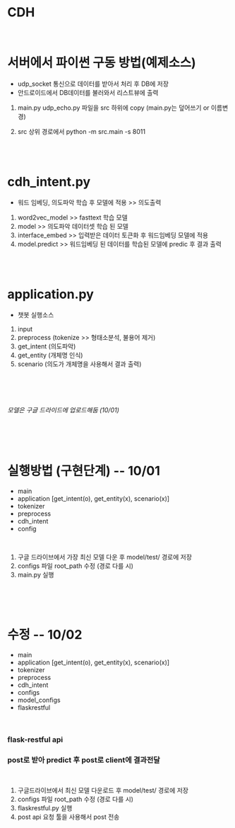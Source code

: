 ﻿# CDH
<br>

# 서버에서 파이썬 구동 방법(예제소스)
- udp_socket 통신으로 데이터를 받아서 처리 후 DB에 저장
- 안드로이드에서 DB데이터를 불러와서 리스트뷰에 출력

1. main.py udp_echo.py 파일을 src 하위에 copy
   (main.py는 덮어쓰기 or 이름변경)

2. src 상위 경로에서 python -m src.main -s 8011

<br>
<br>


# cdh_intent.py
- 워드 임베딩, 의도파악 학습 후 모델에 적용 >> 의도출력

1. word2vec_model >> fasttext 학습 모델
2. model >> 의도파악 데이터셋 학습 된 모델
3. interface_embed >> 입력받은 데이터 토큰화 후 워드임베딩 모델에 적용
4. model.predict >> 워드임베딩 된 데이터를 학습된 모델에 predic 후 결과 출력


<br>
<br>


# application.py
- 챗봇 실행소스

1. input
2. preprocess (tokenize >> 형태소분석, 불용어 제거)
3. get_intent (의도파악)
4. get_entity (개체명 인식)
5. scenario   (의도가 개체명을 사용해서 결과 출력)

<br>
<br>
<br>

###### 모델은 구글 드라이드에 업로드해둠 (10/01)

<br>
<br>

# 실행방법 (구현단계) -- 10/01
- main
- application [get_intent(o), get_entity(x), scenario(x)]
- tokenizer
- preprocess
- cdh_intent
- config

<br>

1. 구글 드라이브에서 가장 최신 모델 다운 후 model/test/ 경로에 저장
2. configs 파일 root_path 수정 (경로 다를 시)
3. main.py 실행

<br>
<br>
<br>

# 수정 -- 10/02
- main
- application [get_intent(o), get_entity(x), scenario(x)]
- tokenizer
- preprocess
- cdh_intent
- configs
- model_configs
- flaskrestful
<br>

### flask-restful api
### post로 받아 predict 후 post로 client에 결과전달

<br>

1. 구글드라이브에서 최신 모델 다운로드 후 model/test/ 경로에 저장
2. configs 파일 root_path 수정 (경로 다를 시)
3. flaskrestful.py 실행
4. post api 요청 툴을 사용해서 post 전송